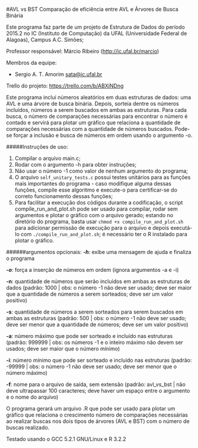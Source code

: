 #AVL vs BST
Comparação de eficiência entre AVL e Árvores de Busca Binária

Este programa faz parte de um projeto de Estrutura de Dados do período 2015.2 no IC (Instituto de Computação) da UFAL (Universidade Federal de Alagoas), Campus A.C. Simões;

Professor responsável: Márcio Ribeiro (http://ic.ufal.br/marcio)

Membros da equipe:
+ Sergio A. T. Amorim <sata@ic.ufal.br>

Trello do projeto: https://trello.com/b/ABXiNDng


Este programa inclui números aleatórios em duas estruturas de dados: uma AVL e uma árvore de busca binária. Depois, sorteia dentre os números incluídos, números a serem buscados em ambas as estruturas. Para cada busca, o número de comparações necessárias para encontrar o número é contado e servirá para plotar um gráfico que relaciona a quantidade de comparações necessárias com a quantidade de números buscados. Pode-se forçar a inclusão e busca de números em ordem usando o argumento -o.



#####Instruções de uso:
1. Compilar o arquivo main.c;
2. Rodar com o argumento -h para obter instruções;
3. Não usar o número -1 como valor de nenhum argumento do programa;
4. O arquivo `self_unitary_tests.c` possui testes unitários para as funções mais importantes do programa - caso modifique alguma dessas funções, compile esse algoritmo e execute-o para certificar-se do correto funcionamento dessas funções;
5. Para facilitar a execução dos códigos durante a codificação, o script compile\_run\_and_plot.sh pode ser usado para compilar, rodar sem argumentos e plotar o gráfico com o arquivo gerado; estando no diretório do programa, basta usar `chmod +x compile_run_and_plot.sh` para adicionar permissão de execução para o arquivo e depois executá-lo com `./compile_run_and_plot.sh`; é necessário ter o R instalado para plotar o gráfico.

######argumentos opcionais:
**_-h_**: exibe uma mensagem de ajuda e finaliza o programa

**_-o_**: força a inserção de números em ordem (ignora argumentos -a e -i)

**-n**:
quantidade de números que serão incluídos em ambas as estruturas de dados (padrão: 1000 | obs: o número -1 não deve ser usado; deve ser maior que a quantidade de números a serem sorteados; deve ser um valor positivo)
	
**-s**:
quantidade de números a serem sorteados para serem buscados em
ambas as estruturas (padrão: 500 | obs: o número -1 não deve
ser usado; deve ser menor que a quantidade de números; deve ser
um valor positivo)

**-a**:	número máximo que pode ser sorteado e incluído nas estruturas	(padrão: 999999 | obs: os números -1 e o inteiro máximo não devem ser usados; deve ser maior que o número mínimo)
	
**-i**: número mínimo que pode ser sorteado e incluído nas estruturas (padrão: -99999 | obs: o número -1 não deve ser usado; deve ser menor que o número máximo)

**-f**: nome para o arquivo de saída, sem extensão (padrão: avl_vs_bst | não deve ultrapassar 100 caracteres; deve haver um espaço entre o argumento e o nome do arquivo)


O programa gerará um arquivo .R que pode ser usado para plotar um gráfico que relaciona o crescimento número de comparações necessárias ao realizar buscas nos dois tipos de árvores (AVL e BST) com o número de buscas realizado.


Testado usando o GCC 5.2.1 GNU/Linux e R 3.2.2
